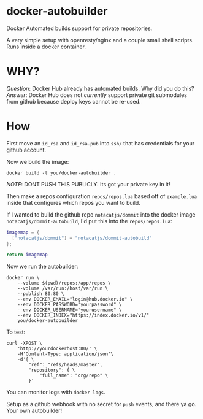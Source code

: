 # docker-autobuilder

Docker Automated builds support for private repositories.

A very simple setup with openresty/nginx and a couple small shell scripts. Runs inside a docker container.

# WHY?

_Question_: Docker Hub already has automated builds. Why did you do this?
_Answer_: Docker Hub does not _currently_ support private git submodules from github because deploy keys cannot be re-used.

# How

First move an `id_rsa` and `id_rsa.pub` into `ssh/` that has credentials for your github account.

Now we build the image:
```
docker build -t you/docker-autobuilder .
```

_NOTE_: DONT PUSH THIS PUBLICLY. Its got your private key in it!

Then make a repos configuration `repos/repos.lua` based off of `example.lua` inside that configures which repos you want to build.

If I wanted to build the github repo `notacatjs/dommit` into the docker image `notacatjs/dommit-autobuild`, I'd put this into the `repos/repos.lua`:

```lua
imagemap = {
  ["notacatjs/dommit"] = "notacatjs/dommit-autobuild"
};

return imagemap
```

Now we run the autobuilder:

```
docker run \
    --volume $(pwd)/repos:/app/repos \
    --volume /var/run:/host/var/run \
    --publish 80:80 \
    --env DOCKER_EMAIL="login@hub.docker.io" \
    --env DOCKER_PASSWORD="yourpassword" \
    --env DOCKER_USERNAME="yourusername" \
    --env DOCKER_INDEX="https://index.docker.io/v1/"
    you/docker-autobuilder
```

To test:

```
curl -XPOST \
    'http://yourdockerhost:80/' \
    -H'Content-Type: application/json'\
    -d'{ \
        "ref": "refs/heads/master",
        "repository": { \
            "full_name": "org/repo" \
        }'
```

You can monitor logs with `docker logs`.

Setup as a github webhook with no secret for `push` events, and there ya go. Your own autobuilder!